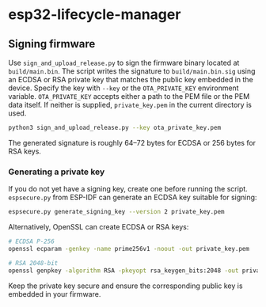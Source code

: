 # esp32-lifecycle-manager

## Signing firmware

Use `sign_and_upload_release.py` to sign the firmware binary located at
`build/main.bin`. The script writes the signature to `build/main.bin.sig` using
an ECDSA or RSA private key that matches the public key embedded in the device.
Specify the key with `--key` or the `OTA_PRIVATE_KEY` environment variable.
`OTA_PRIVATE_KEY` accepts either a path to the PEM file or the PEM data itself.
If neither is supplied, `private_key.pem` in the current directory is used.

```bash
python3 sign_and_upload_release.py --key ota_private_key.pem
```

The generated signature is roughly 64–72 bytes for ECDSA or 256 bytes for RSA
keys.

### Generating a private key

If you do not yet have a signing key, create one before running the script.
`espsecure.py` from ESP-IDF can generate an ECDSA key suitable for signing:

```bash
espsecure.py generate_signing_key --version 2 private_key.pem
```

Alternatively, OpenSSL can create ECDSA or RSA keys:

```bash
# ECDSA P-256
openssl ecparam -genkey -name prime256v1 -noout -out private_key.pem

# RSA 2048-bit
openssl genpkey -algorithm RSA -pkeyopt rsa_keygen_bits:2048 -out private_key.pem
```

Keep the private key secure and ensure the corresponding public key is
embedded in your firmware.
